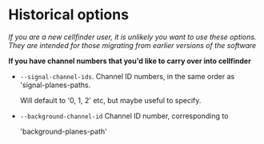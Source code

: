 # Historical options

_If you are a new cellfinder user, it is unlikely you want to use these options. They are intended for those migrating from earlier versions of the software_

**If you have channel numbers that you'd like to carry over into cellfinder**

* `--signal-channel-ids`. Channel ID numbers, in the same order as 'signal-planes-paths.

  Will default to '0, 1, 2' etc, but maybe useful to specify.

* `--background-channel-id` Channel ID number, corresponding to 

  'background-planes-path'

